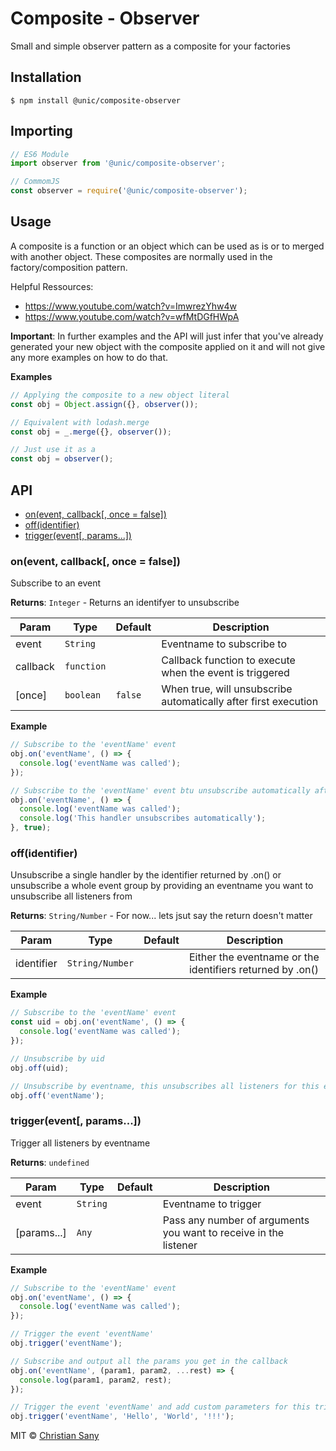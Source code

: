 # Composite - Observer

Small and simple observer pattern as a composite for your factories

## Installation

```shell
$ npm install @unic/composite-observer
```

## Importing

```javascript
// ES6 Module
import observer from '@unic/composite-observer';

// CommomJS
const observer = require('@unic/composite-observer');
```

## Usage

A composite is a function or an object which can be used as is or to merged with another object. These composites are normally used in the factory/composition pattern.

Helpful Ressources:
* https://www.youtube.com/watch?v=ImwrezYhw4w
* https://www.youtube.com/watch?v=wfMtDGfHWpA

**Important**: In further examples and the API will just infer that you've already generated your new object with the composite applied on it and will not give any more examples on how to do that.

**Examples**
```js
// Applying the composite to a new object literal
const obj = Object.assign({}, observer());

// Equivalent with lodash.merge
const obj = _.merge({}, observer());

// Just use it as a
const obj = observer();
```

## API

* [on(event, callback[, once = false])](#on)
* [off(identifier)](#off)
* [trigger(event[, params...])](#trigger)

<a name="on"></a>

### on(event, callback[, once = false])

Subscribe to an event

**Returns**: <code>Integer</code> - Returns an identifyer to unsubscribe

| Param | Type | Default | Description |
| --- | --- | --- | --- |
| event | <code>String</code> |  | Eventname to subscribe to |
| callback | <code>function</code> |  | Callback function to execute when the event is triggered |
| [once] | <code>boolean</code> | <code>false</code> | When true, will unsubscribe automatically after first execution |

**Example**
```js
// Subscribe to the 'eventName' event
obj.on('eventName', () => {
  console.log('eventName was called');
});

// Subscribe to the 'eventName' event btu unsubscribe automatically after first call
obj.on('eventName', () => {
  console.log('eventName was called');
  console.log('This handler unsubscribes automatically');
}, true);
```

<a name="off"></a>

### off(identifier)

Unsubscribe a single handler by the identifier returned by .on() or unsubscribe a whole event group by providing an eventname you want to unsubscribe all listeners from

**Returns**: <code>String/Number</code> - For now... lets jsut say the return doesn't matter

| Param | Type | Default | Description |
| --- | --- | --- | --- |
| identifier | <code>String/Number</code> |  | Either the eventname or the identifiers returned by .on() |


**Example**
```js
// Subscribe to the 'eventName' event
const uid = obj.on('eventName', () => {
  console.log('eventName was called');
});

// Unsubscribe by uid
obj.off(uid);

// Unsubscribe by eventname, this unsubscribes all listeners for this event
obj.off('eventName');
```

<a name="trigger"></a>

### trigger(event[, params...])

Trigger all listeners by eventname

**Returns**: <code>undefined</code>

| Param | Type | Default | Description |
| --- | --- | --- | --- |
| event | <code>String</code> |  | Eventname to trigger |
| [params...] | <code>Any</code> |  | Pass any number of arguments you want to receive in the listener |


**Example**
```js
// Subscribe to the 'eventName' event
obj.on('eventName', () => {
  console.log('eventName was called');
});

// Trigger the event 'eventName'
obj.trigger('eventName');

// Subscribe and output all the params you get in the callback
obj.on('eventName', (param1, param2, ...rest) => {
  console.log(param1, param2, rest);
});

// Trigger the event 'eventName' and add custom parameters for this trigger
obj.trigger('eventName', 'Hello', 'World', '!!!');
```

MIT © [Christian Sany](https://github.com/christiansany)
